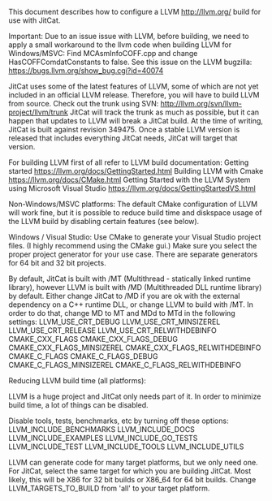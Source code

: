 This document describes how to configure a LLVM http://llvm.org/ build for use with JitCat.

Important: 
Due to an issue issue with LLVM, before building, we need to apply a small workaround to the llvm code when building LLVM for Windows/MSVC:
Find MCAsmInfoCOFF.cpp and change HasCOFFComdatConstants to false.
See this issue on the LLVM bugzilla: https://bugs.llvm.org/show_bug.cgi?id=40074


JitCat uses some of the latest features of LLVM, some of which are not yet included in an official LLVM release.
Therefore, you will have to build LLVM from source. Check out the trunk using SVN:
http://llvm.org/svn/llvm-project/llvm/trunk
JitCat will track the trunk as much as possible, but it can happen that updates to LLVM will break a JitCat build.
At the time of writing, JitCat is built against revision 349475.
Once a stable LLVM version is released that includes everything JitCat needs, JitCat will target that version.


For building LLVM first of all refer to LLVM build documentation:
Getting started https://llvm.org/docs/GettingStarted.html
Building LLVM with Cmake https://llvm.org/docs/CMake.html
Getting Started with the LLVM System using Microsoft Visual Studio https://llvm.org/docs/GettingStartedVS.html

Non-Windows/MSVC platforms:
The default CMake configuration of LLVM will work fine, but it is possible to reduce build time and diskspace usage of the LLVM build by disabling certain features (see below).

Windows / Visual Studio:
Use CMake to generate your Visual Studio project files. (I highly recommend using the CMake gui.)
Make sure you select the proper project generator for your use case. There are separate generators for 64 bit and 32 bit projects.

By default, JitCat is built with /MT (Multithread - statically linked runtime library), however LLVM is built with /MD (Multithreaded DLL runtime library) by default.
Either change JitCat to /MD if you are ok with the external dependency on a C++ runtime DLL, or change LLVM to build with /MT.
In order to do that, change MD to MT and MDd to MTd in the following settings:
LLVM_USE_CRT_DEBUG
LLVM_USE_CRT_MINSIZEREL
LLVM_USE_CRT_RELEASE
LLVM_USE_CRT_RELWITHDEBINFO
CMAKE_CXX_FLAGS
CMAKE_CXX_FLAGS_DEBUG
CMAKE_CXX_FLAGS_MINSIZEREL
CMAKE_CXX_FLAGS_RELWITHDEBINFO
CMAKE_C_FLAGS
CMAKE_C_FLAGS_DEBUG
CMAKE_C_FLAGS_MINSIZEREL
CMAKE_C_FLAGS_RELWITHDEBINFO


Reducing LLVM build time (all platforms):

LLVM is a huge project and JitCat only needs part of it.
In order to minimize build time, a lot of things can be disabled.

Disable tools, tests, benchmarks, etc by turning off these options:
LLVM_INCLUDE_BENCHMARKS
LLVM_INCLUDE_DOCS
LLVM_INCLUDE_EXAMPLES
LLVM_INCLUDE_GO_TESTS
LLVM_INCLUDE_TEST
LLVM_INCLUDE_TOOLS
LLVM_INCLUDE_UTILS

LLVM can generate code for many target platforms, but we only need one.
For JitCat, select the same target for which you are building JitCat.
Most likely, this will be X86 for 32 bit builds or X86_64 for 64 bit builds.
Change LLVM_TARGETS_TO_BUILD from 'all' to your target platform.